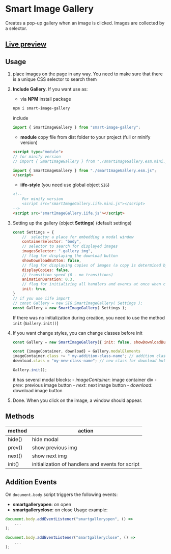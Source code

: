 # Smart Image Gallery
Creates a pop-up gallery when an image is clicked. Images are collected by a selector.
## [Live preview](https://garoncode.github.io/smart-image-gallery/)
## Usage
1. place images on the page in any way. You need to make sure that there is a unique CSS selector to search them
   
2. **Include Gallery**.
    If you want use as:
    - via **NPM**
    install package
    ```bash
    npm i smart-image-gallery
    ```
    include
    ```js
    import { SmartImageGallery } from "smart-image-gallery";
    ```
    - **module**
    copy file from dist folder to your project (full or minify version)
    ```html
    <script type="module">
    // for minify version 
    // import { SmartImageGallery } from "./smartImageGallery.esm.mini.js";

    import { SmartImageGallery } from "./smartImageGallery.esm.js";
    </script>
    ```
    - **iife-style** (you need use global object `SIG`)
    ```html
    <!--
        For minify version
        <script src="smartImageGallery.iife.mini.js"></script>
    -->
    <script src="smartImageGallery.iife.js"></script>
    ```
3. Setting up the gallery (object **Settings**)
   (default settings)
    ```js
    const Settings = {
        //  selector a place for embedding a modal window
        containerSelector: "body", 
        // selector to search for displayed images
        imagesSelector: ".gallery img", 
        // flag for displaying the download button
        showDownloadButton: false,
        // flag for displaying copies of images (a copy is determined by an identical src)
        displayCopies: false,
        // transition speed (0 - no transitions)
        animationDuration: 0.3,
        // flag for initializing all handlers and events at once when creating
        init: true,
    }
    // if you use iife import
    // const Gallery = new SIG.SmartImageGallery( Settings );
    const Gallery = new SmartImageGallery( Settings );
    ```
    If there was no initialization during creation, you need to use the method `init` (`Gallery.init()`)

5. If you want change styles, you can change classes before init
    ```js
    const Gallery = new SmartImageGallery({ init: false, showDownloadButton: true });

    const {imageContainer, download} = Gallery.modalElements
    imageContainer.class += " my-addition-class-name"; // addition class for image container (add space before class name)
    download.class = "my-new-class-name"; // new class for download button

    Gallery.init();
    ```
    it has several modal blocks:
        - _imageContainer_: image container div
        - _prev_: previous image button
        - _next_: next image button
        - _download_: download image button
6. Done. When you click on the image, a window should appear.


## Methods
| method | action |
| --- | --- |
| hide() | hide modal |
| prev() | show previous img |
| next() | show next img |
| init() | initialization of handlers and events for script |

## Addition Events
On `document.body` script triggers the following events:
- **smartgalleryopen**:  on open
- **smartgalleryclose**: on close
Usage example:
```js
document.body.addEventListener("smartgalleryopen", () =>
    ...
);

document.body.addEventListener("smartgalleryclose", () =>
    ...
);
```
